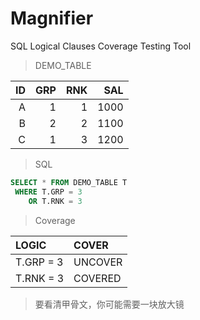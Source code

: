 # Magnifier
SQL Logical Clauses Coverage Testing Tool

> DEMO_TABLE

|ID|GRP|RNK|SAL|
|---:|---:|---:|---:|
|A|1|1|1000|
|B|2|2|1100|
|C|1|3|1200|

> SQL 

```sql
SELECT * FROM DEMO_TABLE T
 WHERE T.GRP = 3
    OR T.RNK = 3
```

> Coverage

|LOGIC|COVER|
|:---|:---|
|T.GRP = 3|UNCOVER|
|T.RNK = 3|COVERED|


> 要看清甲骨文，你可能需要一块放大镜
